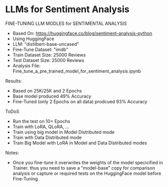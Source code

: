 # LLMs for Sentiment Analysis

FINE-TUNING LLM MODLES for SENTIMENTAL ANALYSIS
- Based On: https://huggingface.co/blog/sentiment-analysis-python
- Using HuggingFace
- LLM: "distilbert-base-uncased"
- Fine-Tune Dataset: "imdb"
- Train Dataset Size: 25000 Reviews
- Test Dataset Size: 25000 Reviews
- Analysis File: 
Fine_tune_a_pre_trained_model_for_sentiment_analysis.ipynb

Results:
- Based on 25K/25K and 2 Epochs
- Base model produced 49% Accuracy
- Fine-Tuned (only 2 Epochs on all data) prodcued 93% Accuracy

ToDoS
- Run the test on 10+ Epochs
- Train with LoRA, QLoRA, ...
- Train using big model in Model Distributed mode
- Train with Data Distributed mode
- Train Big Model with LoRA in Model and Data Distributed modes

Notes:
- Once you fine-tune it overwrites the weights of the model specicified in Trainer. thus you need to save a "model-base" copy for comparison analysis or capture or required tests on the HuggingFace model before Fine-Tuning
